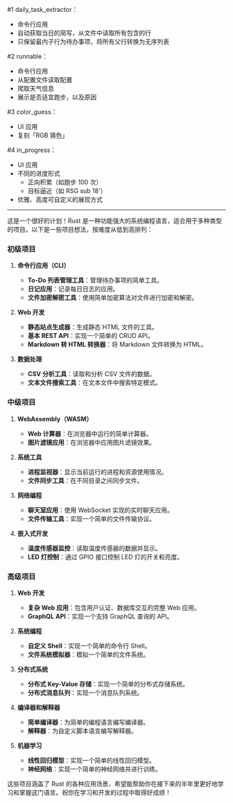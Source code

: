 \#1 daily_task_extractor：

- 命令行应用
- 自动获取当日的简写，从文件中读取所有包含的行
- 只保留最内子行为待办事项，将所有父行转换为无序列表

\#2 runnable：

- 命令行应用
- 从配置文件读取配置
- 爬取天气信息
- 展示是否适宜跑步，以及原因

\#3 color_guess：

- UI 应用
- 复刻「RGB 猜色」

\#4 in_progress：

- UI 应用
- 不同的进度形式
	- 正向积累（如跑步 100 次）
	- 目标逼近（如 RSG sub 18'）
- 优雅、高度可自定义的展现方式

---

这是一个很好的计划！Rust 是一种功能强大的系统编程语言，适合用于多种类型的项目。以下是一些项目想法，按难度从低到高排列：

### 初级项目
1. **命令行应用（CLI）**
   - **To-Do 列表管理工具**：管理待办事项的简单工具。
   - **日记应用**：记录每日日志的应用。
   - **文件加密解密工具**：使用简单加密算法对文件进行加密和解密。

2. **Web 开发**
   - **静态站点生成器**：生成静态 HTML 文件的工具。
   - **基本 REST API**：实现一个简单的 CRUD API。
   - **Markdown 转 HTML 转换器**：将 Markdown 文件转换为 HTML。

3. **数据处理**
   - **CSV 分析工具**：读取和分析 CSV 文件的数据。
   - **文本文件搜索工具**：在文本文件中搜索特定模式。

### 中级项目
1. **WebAssembly（WASM）**
   - **Web 计算器**：在浏览器中运行的简单计算器。
   - **图片滤镜应用**：在浏览器中应用图片滤镜效果。

2. **系统工具**
   - **进程监视器**：显示当前运行的进程和资源使用情况。
   - **文件同步工具**：在不同目录之间同步文件。

3. **网络编程**
   - **聊天室应用**：使用 WebSocket 实现的实时聊天应用。
   - **文件传输工具**：实现一个简单的文件传输协议。

4. **嵌入式开发**
   - **温度传感器监控**：读取温度传感器的数据并显示。
   - **LED 灯控制**：通过 GPIO 接口控制 LED 灯的开关和亮度。

### 高级项目
1. **Web 开发**
   - **复杂 Web 应用**：包含用户认证、数据库交互的完整 Web 应用。
   - **GraphQL API**：实现一个支持 GraphQL 查询的 API。

2. **系统编程**
   - **自定义 Shell**：实现一个简单的命令行 Shell。
   - **文件系统模拟器**：模拟一个简单的文件系统。

3. **分布式系统**
   - **分布式 Key-Value 存储**：实现一个简单的分布式存储系统。
   - **分布式消息队列**：实现一个消息队列系统。

4. **编译器和解释器**
   - **简单编译器**：为简单的编程语言编写编译器。
   - **解释器**：为自定义脚本语言编写解释器。

5. **机器学习**
   - **线性回归模型**：实现一个简单的线性回归模型。
   - **神经网络**：实现一个简单的神经网络并进行训练。

这些项目涵盖了 Rust 的各种应用场景，希望能帮助你在接下来的半年里更好地学习和掌握这门语言。祝你在学习和开发的过程中取得好成绩！